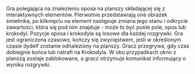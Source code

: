 Gra polegająca na znalezieniu oposa na planszy składającej się z interaktywnych elementów. Pierwotnie przedstawiają one obrazek śmietnika, po kliknięciu na element następuje zmiana jego stanu i odkrycie zawartości, która się pod nim znajduje - może to być puste pole, opos lub krokodyl. Pozycje oposa i krokodyla są losowe dla każdej rozgrywki. 
Gra jest ograniczona czasowo, kończy się zwycięstwem, jeśli w określonym czasie dydelf zostanie odnaleziony na planszy. Gracz przegrywa, gdy czas dobiegnie końca lub natrafi na Krokodyla.
W obu przypadkach okno z planszą zostaje zablokowane, a gracz otrzymuje komunikat informujący o wyniku rozgrywki.
